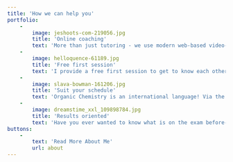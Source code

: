 ```yaml
---
title: 'How we can help you'
portfolio:
    -
        image: jeshoots-com-219056.jpg
        title: 'Online coaching'
        text: 'More than just tutoring - we use modern web-based video-conferencing software, making you feel quickly at home and comfortable. And you won''t even have to leave home!'
    -
        image: helloquence-61189.jpg
        title: 'Free first session'
        text: 'I provide a free first session to get to know each other, find out what your needs are and let you know what I can offer. There''s no obligations and once the ice is broken, you''re welcome to dive straight into asking your most burning question.'
    -
        image: slava-bowman-161206.jpg
        title: 'Suit your schedule'
        text: 'Organic Chemistry is an international language! Via the Web, I can coach students studying anywhere. Do you study at odd hours? Great! Timezone differences mean that I am often available outside normal working hours.'
    -
        image: dreamstime_xxl_109898784.jpg
        title: 'Results oriented'
        text: 'Have you ever wanted to know what is on the exam before-hand? Of course! I know just what your Professor is going to ask you and with my practice problems, you won''t get a nasty surprise in the exam!'
buttons:
    -
        text: 'Read More About Me'
        url: about
---
```


